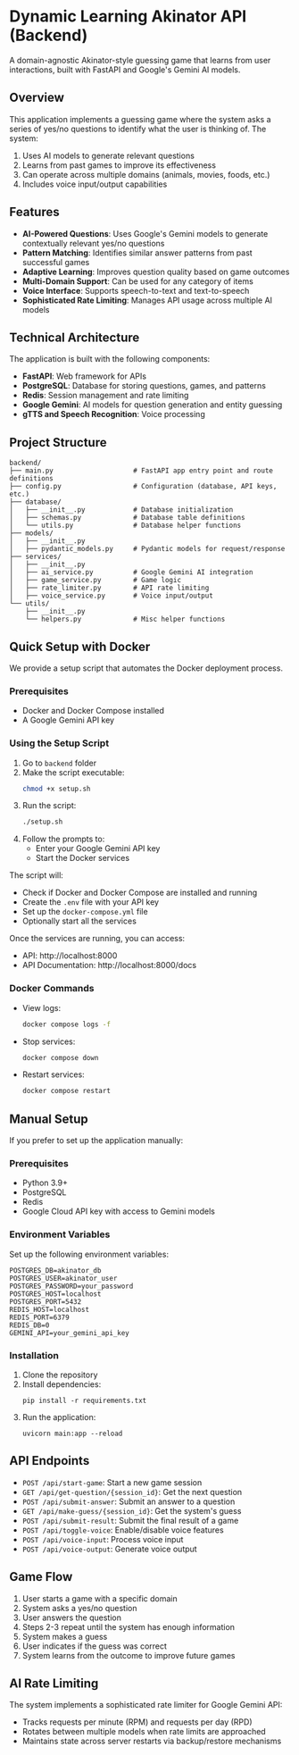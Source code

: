 # Dynamic Learning Akinator API (Backend)

A domain-agnostic Akinator-style guessing game that learns from user interactions, built with FastAPI and Google's Gemini AI models.

## Overview

This application implements a guessing game where the system asks a series of yes/no questions to identify what the user is thinking of. The system:

1. Uses AI models to generate relevant questions
2. Learns from past games to improve its effectiveness
3. Can operate across multiple domains (animals, movies, foods, etc.)
4. Includes voice input/output capabilities

## Features

- **AI-Powered Questions**: Uses Google's Gemini models to generate contextually relevant yes/no questions
- **Pattern Matching**: Identifies similar answer patterns from past successful games
- **Adaptive Learning**: Improves question quality based on game outcomes
- **Multi-Domain Support**: Can be used for any category of items
- **Voice Interface**: Supports speech-to-text and text-to-speech
- **Sophisticated Rate Limiting**: Manages API usage across multiple AI models

## Technical Architecture

The application is built with the following components:

- **FastAPI**: Web framework for APIs
- **PostgreSQL**: Database for storing questions, games, and patterns
- **Redis**: Session management and rate limiting
- **Google Gemini**: AI models for question generation and entity guessing
- **gTTS and Speech Recognition**: Voice processing

## Project Structure

```
backend/
├── main.py                    # FastAPI app entry point and route definitions
├── config.py                  # Configuration (database, API keys, etc.)
├── database/
│   ├── __init__.py            # Database initialization
│   ├── schemas.py             # Database table definitions
│   └── utils.py               # Database helper functions
├── models/
│   ├── __init__.py
│   ├── pydantic_models.py     # Pydantic models for request/response
├── services/
│   ├── __init__.py
│   ├── ai_service.py          # Google Gemini AI integration
│   ├── game_service.py        # Game logic
│   ├── rate_limiter.py        # API rate limiting
│   ├── voice_service.py       # Voice input/output
└── utils/
    ├── __init__.py
    └── helpers.py             # Misc helper functions
```

## Quick Setup with Docker

We provide a setup script that automates the Docker deployment process.

### Prerequisites

- Docker and Docker Compose installed
- A Google Gemini API key

### Using the Setup Script

1. Go to `backend` folder
2. Make the script executable:
   ```bash
   chmod +x setup.sh
   ```
3. Run the script:
   ```bash
   ./setup.sh
   ```
4. Follow the prompts to:
   - Enter your Google Gemini API key
   - Start the Docker services

The script will:
- Check if Docker and Docker Compose are installed and running
- Create the `.env` file with your API key
- Set up the `docker-compose.yml` file
- Optionally start all the services

Once the services are running, you can access:
- API: http://localhost:8000
- API Documentation: http://localhost:8000/docs

### Docker Commands

- View logs:
  ```bash
  docker compose logs -f
  ```

- Stop services:
  ```bash
  docker compose down
  ```

- Restart services:
  ```bash
  docker compose restart
  ```

## Manual Setup

If you prefer to set up the application manually:

### Prerequisites

- Python 3.9+
- PostgreSQL
- Redis
- Google Cloud API key with access to Gemini models

### Environment Variables

Set up the following environment variables:

```
POSTGRES_DB=akinator_db
POSTGRES_USER=akinator_user
POSTGRES_PASSWORD=your_password
POSTGRES_HOST=localhost
POSTGRES_PORT=5432
REDIS_HOST=localhost
REDIS_PORT=6379
REDIS_DB=0
GEMINI_API=your_gemini_api_key
```

### Installation

1. Clone the repository
2. Install dependencies:
   ```
   pip install -r requirements.txt
   ```
3. Run the application:
   ```
   uvicorn main:app --reload
   ```

## API Endpoints

- `POST /api/start-game`: Start a new game session
- `GET /api/get-question/{session_id}`: Get the next question
- `POST /api/submit-answer`: Submit an answer to a question
- `GET /api/make-guess/{session_id}`: Get the system's guess
- `POST /api/submit-result`: Submit the final result of a game
- `POST /api/toggle-voice`: Enable/disable voice features
- `POST /api/voice-input`: Process voice input
- `POST /api/voice-output`: Generate voice output

## Game Flow

1. User starts a game with a specific domain
2. System asks a yes/no question
3. User answers the question
4. Steps 2-3 repeat until the system has enough information 
5. System makes a guess
6. User indicates if the guess was correct
7. System learns from the outcome to improve future games

## AI Rate Limiting

The system implements a sophisticated rate limiter for Google Gemini API:

- Tracks requests per minute (RPM) and requests per day (RPD)
- Rotates between multiple models when rate limits are approached
- Maintains state across server restarts via backup/restore mechanisms